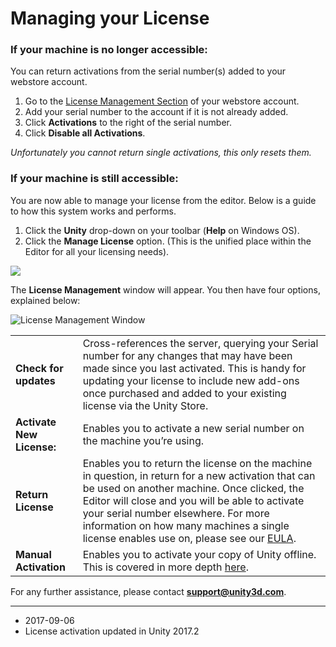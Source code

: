 # Managing your License


### If your machine is no longer accessible:

You can return activations from the serial number(s) added to your webstore account.

1. Go to the [License Management Section](https://store.unity3d.com/account/licenses) of your webstore account.
2. Add your serial number to the account if it is not already added.
3. Click __Activations__ to the right of the serial number.
4. Click __Disable all Activations__.

_Unfortunately you cannot return single activations, this only resets them._

### If your machine is still accessible:

You are now able to manage your license from the editor. Below is a guide to how this system works and performs.

  
1. Click the __Unity__ drop-down on your toolbar (__Help__ on Windows OS). 
2. Click the __Manage License__ option. (This is the unified place within the Editor for all your licensing needs).

![](../uploads/Main/manageLicensedropdown.png) 

The __License Management__ window will appear. You then have four options, explained below:

![License Management Window](../uploads/Main/licenseManagementwindow.png) 

|||
|:---|:---|
| **Check for updates** |  Cross-references the server, querying your Serial number for any changes that may have been made since you last activated. This is handy for updating your license to include new add-ons once purchased and added to your existing license via the Unity Store.|
| **Activate New License:** | Enables you to activate a new serial number on the machine you’re using. |
| **Return License** | Enables you to return the license on the machine in question, in return for a new activation that can be used on another machine. Once clicked, the Editor will close and you will be able to activate your serial number elsewhere. For more information on how many machines a single license enables use on, please see our [EULA](http://unity3d.com/company/legal/eula). |
| **Manual Activation** | Enables you to activate your copy of Unity offline. This is covered in more depth [here](ManualActivationGuide). |

For any further assistance, please contact **support@unity3d.com**.

---

* <span class="page-edit">2017-09-06  <!-- include IncludeTextAmendPageSomeEdit --></span>
* <span class="page-history">License activation updated in Unity 2017.2</span>